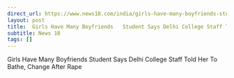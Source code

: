 ```yaml
---
direct_url: https://www.news18.com/india/girls-have-many-boyfriends-student-says-delhi-college-staff-told-her-to-bathe-change-after-rape-9637410.html
layout: post
title:  Girls Have Many Boyfriends   Student Says Delhi College Staff Told Her To  Bathe, Change  After Rape
subtitle: News 18
tags: []
---
```


 Girls Have Many Boyfriends   Student Says Delhi College Staff Told Her To  Bathe, Change  After Rape
